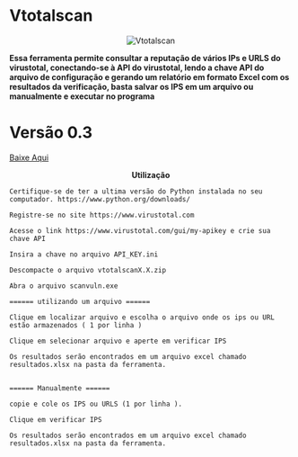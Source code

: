 # Vtotalscan


<p align="center">
  <img src="spy2-1.png" alt="Vtotalscan"/>
</p>

<b>Essa ferramenta permite consultar a reputação de vários IPs e URLS do virustotal, conectando-se à API do virustotal, lendo a chave API do arquivo de configuração e gerando um relatório em formato Excel com os resultados da verificação, basta salvar os IPS em um arquivo ou manualmente   e executar no programa</b>



<p align="center">

<p/>

# Versão 0.3

<a href="https://github.com/SecZeroR/Vtotalscan/releases/download/0.4vtotal/vtotalscan0.4.zip">   Baixe Aqui </a></p>

<p align="center">
<b>Utilização</b> </p>


```
Certifique-se de ter a ultima versão do Python instalada no seu computador. https://www.python.org/downloads/

Registre-se no site https://www.virustotal.com

Acesse o link https://www.virustotal.com/gui/my-apikey e crie sua chave API

Insira a chave no arquivo API_KEY.ini

Descompacte o arquivo vtotalscanX.X.zip

Abra o arquivo scanvuln.exe 

====== utilizando um arquivo ======

Clique em localizar arquivo e escolha o arquivo onde os ips ou URL estão armazenados ( 1 por linha )

Clique em selecionar arquivo e aperte em verificar IPS

Os resultados serão encontrados em um arquivo excel chamado resultados.xlsx na pasta da ferramenta.


====== Manualmente ======

copie e cole os IPS ou URLS (1 por linha ).

Clique em verificar IPS

Os resultados serão encontrados em um arquivo excel chamado resultados.xlsx na pasta da ferramenta.

```




